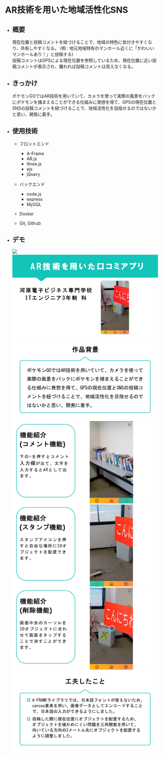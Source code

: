 # AR技術を用いた地域活性化SNS

- ## 概要

    現在位置と投稿コメントを紐づけることで、地域の特色に気付きやすくなり、共有しやすくなる。
    (例 : 地元地域特有のマンホール近くに「かわいいマンホールあり！」と投稿する)  
    投稿コメントはGPSによる現在位置を参照しているため、現在位置に近い投稿コメントが表示され、離れれば投稿コメントは見えなくなる。

- ## きっかけ

    ポケモンGOではAR技術を用いていて、カメラを使って実際の風景をバックにポケモンを捕まえることができる仕組みに発想を得て、GPSの現在位置とSNSの投稿コメントを紐づけることで、地域活性化を目指せるのではないかと思い、開発に着手。

- ## 使用技術

  - フロントエンド
    - A-Frame
    - AR.js
    - three.js
    - ejs
    - jQuery

  - バックエンド
    - node.js
    - express
    - MySQL

  - Docker
  - Git, Github

- ## デモ

    ![](.github\国産\スライド0.JPG)
    ![](.github\国産\スライド1.JPG)
    ![](.github\国産\スライド2.JPG)
    ![](.github\国産\スライド3.JPG)
    ![](.github\国産\スライド4.JPG)
    ![](.github\国産\スライド5.JPG)
    ![](.github\国産\スライド6.JPG)